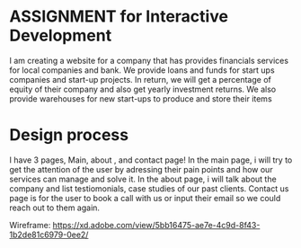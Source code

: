 # ASSIGNMENT for Interactive Development




I am  creating a website for a company that has provides financials services for local companies and bank.
We provide loans and funds for start ups companies and start-up projects. In return, we will get a percentage
of equity of their company and also get yearly investment returns. We also provide warehouses for new start-ups
to produce and store their items

# Design process

I have 3 pages, Main, about , and contact page! In the main page, i will try to get the attention of the user by 
adressing their pain points and how our services can manage and solve it. In the about page, i will talk about
the company and list testiomonials, case studies of our past clients. Contact us page is for the user to book a
call with us or input their email so we could reach out to them again.

Wireframe:
https://xd.adobe.com/view/5bb16475-ae7e-4c9d-8f43-1b2de81c6979-0ee2/

